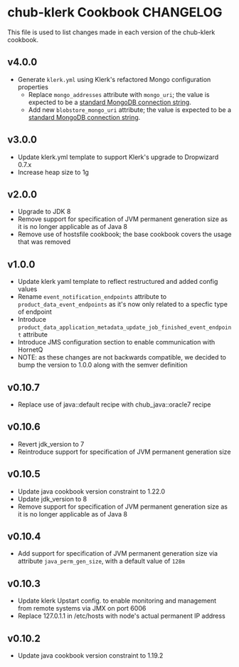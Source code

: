 chub-klerk Cookbook CHANGELOG
=======================
This file is used to list changes made in each version of the chub-klerk cookbook.

v4.0.0
------
- Generate `klerk.yml` using Klerk's refactored Mongo configuration properties
  - Replace `mongo_addresses` attribute with `mongo_uri`; the value is expected to be a [standard MongoDB connection string][1].
  - Add new `blobstore_mongo_uri` attribute; the value is expected to be a [standard MongoDB connection string][1].

v3.0.0
------
- Update klerk.yml template to support Klerk's upgrade to Dropwizard 0.7.x
- Increase heap size to 1g

v2.0.0
------
- Upgrade to JDK 8
- Remove support for specification of JVM permanent generation size as it is no longer applicable as of Java 8
- Remove use of hostsfile cookbook; the base cookbook covers the usage that was removed

v1.0.0
------
- Update klerk yaml template to reflect restructured and added config values
- Rename `event_notification_endpoints` attribute to `product_data_event_endpoints` as it's now only related to a specfic type of endpoint
- Introduce `product_data_application_metadata_update_job_finished_event_endpoint` attribute
- Introduce JMS configuration section to enable communication with HornetQ
- NOTE: as these changes are not backwards compatible, we decided to bump the version to 1.0.0 along with the semver definition

v0.10.7
-------
- Replace use of java::default recipe with chub_java::oracle7 recipe

v0.10.6
-------
- Revert jdk_version to 7
- Reintroduce support for specification of JVM permanent generation size

v0.10.5
-------
- Update java cookbook version constraint to 1.22.0
- Update jdk_version to 8
- Remove support for specification of JVM permanent generation size as it is no longer applicable as of Java 8

v0.10.4
-------
- Add support for specification of JVM permanent generation size via attribute `java_perm_gen_size`, with a default value of `128m`

v0.10.3
-------
- Update klerk Upstart config. to enable monitoring and management from remote systems via JMX on port 6006
- Replace 127.0.1.1 in /etc/hosts with node's actual permanent IP address

v0.10.2
-------
- Update java cookbook version constraint to 1.19.2

[1]: http://docs.mongodb.org/manual/reference/connection-string/ "MongoDB Connection String URI Format"